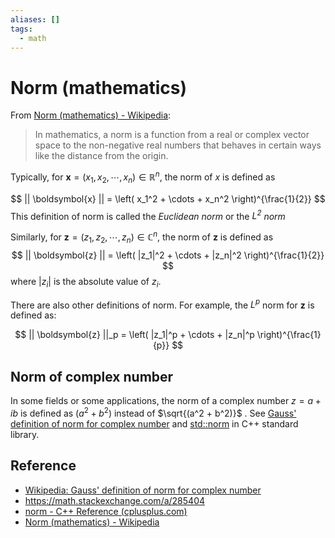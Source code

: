```yaml
---
aliases: []
tags:
  - math
---
```


# Norm (mathematics)

From [Norm (mathematics) - Wikipedia](https://en.wikipedia.org/wiki/Norm_(mathematics)):
> In mathematics, a norm is a function from a real or complex vector space to the non-negative real numbers that behaves in certain ways like the distance from the origin.

Typically, for $\boldsymbol{x} = (x_1, x_2, \cdots, x_n) \in \mathbb{R}^n$, the norm of $x$ is defined as

$$
|| \boldsymbol{x} || = \left( x_1^2 + \cdots + x_n^2 \right)^{\frac{1}{2}}
$$
This definition of norm is called the _Euclidean norm_ or the _$L^2$ norm_


Similarly, for $\boldsymbol{z} = (z_1, z_2, \cdots, z_n) \in \mathbb{C}^n$, the norm of $\boldsymbol{z}$ is defined as
$$
|| \boldsymbol{z} || = \left( |z_1|^2 + \cdots + |z_n|^2 \right)^{\frac{1}{2}}
$$
where $|z_i|$ is the absolute value of $z_i$.

There are also other definitions of norm. For example, the $L^p$ norm for $\boldsymbol{z}$ is defined as:

$$
|| \boldsymbol{z} ||_p = \left( |z_1|^p + \cdots + |z_n|^p \right)^{\frac{1}{p}}
$$
## Norm of complex number

In some fields or some applications, the norm of a complex number $z = a + ib$ is defined as $(a^2 + b^2)$ instead of $\sqrt{(a^2 + b^2)}$ . See [Gauss' definition of norm for complex number](https://en.wikipedia.org/wiki/Complex_number#cite_note-49) and [std::norm](https://cplusplus.com/reference/complex/norm/) in C++ standard library.

## Reference

* [Wikipedia: Gauss' definition of norm for complex number](https://en.wikipedia.org/wiki/Complex_number#cite_note-49)
* https://math.stackexchange.com/a/285404
* [norm - C++ Reference (cplusplus.com)](https://cplusplus.com/reference/complex/norm/)
* [Norm (mathematics) - Wikipedia](https://en.wikipedia.org/wiki/Norm_(mathematics))